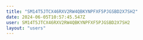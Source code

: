 ```yaml
---
title: "SM14T5JTCX46RXV2RW4QBKYNPFXF5PJGSBD2X7SH2"
date: 2024-06-05T10:57:45.547Z
user: SM14T5JTCX46RXV2RW4QBKYNPFXF5PJGSBD2X7SH2
layout: "users"
---
```

    
